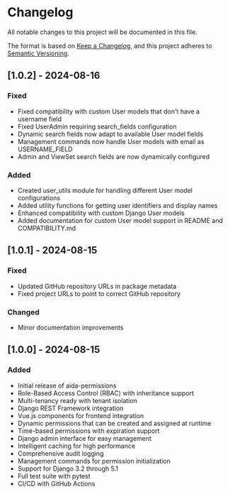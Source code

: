 # Changelog

All notable changes to this project will be documented in this file.

The format is based on [Keep a Changelog](https://keepachangelog.com/en/1.0.0/),
and this project adheres to [Semantic Versioning](https://semver.org/spec/v2.0.0.html).

## [1.0.2] - 2024-08-16

### Fixed
- Fixed compatibility with custom User models that don't have a username field
- Fixed UserAdmin requiring search_fields configuration
- Dynamic search fields now adapt to available User model fields
- Management commands now handle User models with email as USERNAME_FIELD
- Admin and ViewSet search fields are now dynamically configured

### Added
- Created user_utils module for handling different User model configurations
- Added utility functions for getting user identifiers and display names
- Enhanced compatibility with custom Django User models
- Added documentation for custom User model support in README and COMPATIBILITY.md

## [1.0.1] - 2024-08-15

### Fixed
- Updated GitHub repository URLs in package metadata
- Fixed project URLs to point to correct GitHub repository

### Changed
- Minor documentation improvements

## [1.0.0] - 2024-08-15

### Added
- Initial release of aida-permissions
- Role-Based Access Control (RBAC) with inheritance support
- Multi-tenancy ready with tenant isolation
- Django REST Framework integration
- Vue.js components for frontend integration
- Dynamic permissions that can be created and assigned at runtime
- Time-based permissions with expiration support
- Django admin interface for easy management
- Intelligent caching for high performance
- Comprehensive audit logging
- Management commands for permission initialization
- Support for Django 3.2 through 5.1
- Full test suite with pytest
- CI/CD with GitHub Actions